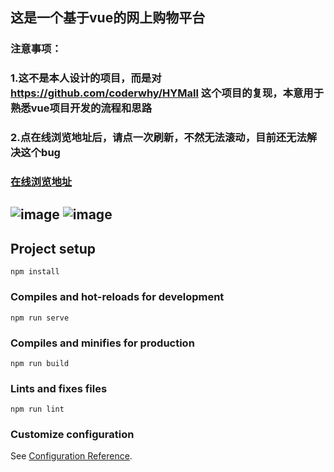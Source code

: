 
## 这是一个基于vue的网上购物平台

### 注意事项：
### 1.这不是本人设计的项目，而是对 https://github.com/coderwhy/HYMall 这个项目的复现，本意用于熟悉vue项目开发的流程和思路
### 2.点在线浏览地址后，请点一次刷新，不然无法滚动，目前还无法解决这个bug
### [在线浏览地址](https://chen-ccy.github.io/vue-onlineStore/dist) 
## ![image](https://github.com/chen-ccy/vue-onlineStore/blob/gh-pages/public/image/%E9%A6%96%E9%A1%B5.gif?raw=true)    ![image](https://github.com/chen-ccy/vue-onlineStore/blob/gh-pages/public/image/%E9%A6%96%E9%A1%B5.gif?raw=true)


## Project setup
```
npm install
```

### Compiles and hot-reloads for development
```
npm run serve
```

### Compiles and minifies for production
```
npm run build
```

### Lints and fixes files
```
npm run lint
```

### Customize configuration
See [Configuration Reference](https://cli.vuejs.org/config/).
